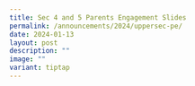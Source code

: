 ```yaml
---
title: Sec 4 and 5 Parents Engagement Slides
permalink: /announcements/2024/uppersec-pe/
date: 2024-01-13
layout: post
description: ""
image: ""
variant: tiptap
---
```

